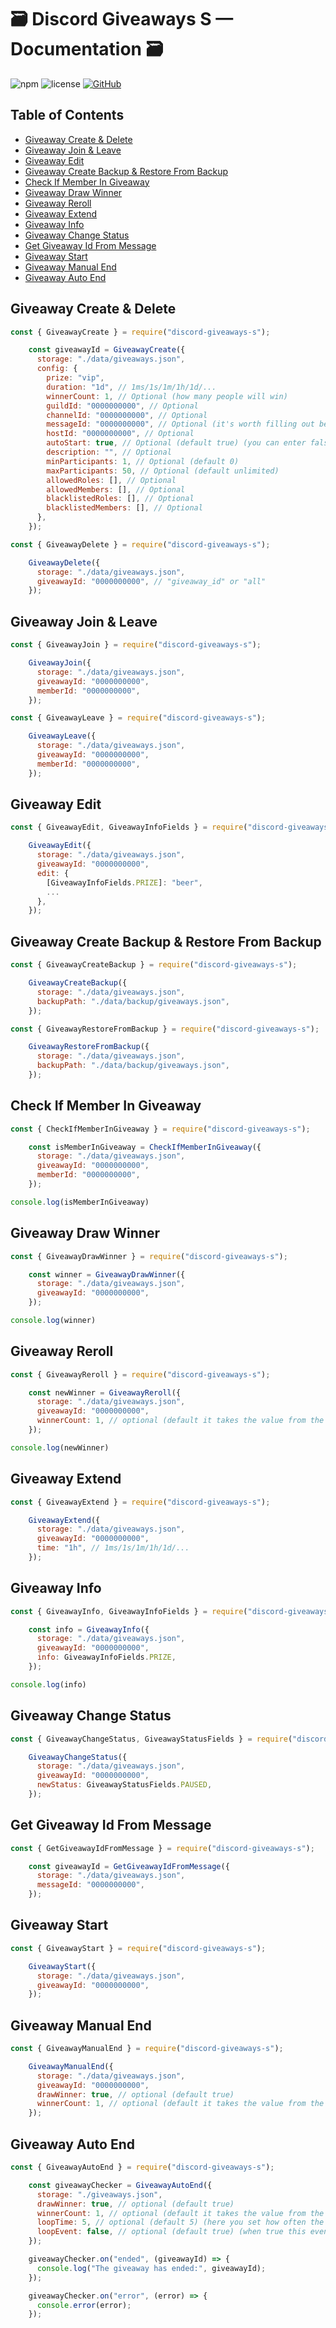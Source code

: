 # 🗃️ Discord Giveaways S — Documentation 🗃️
![npm](https://img.shields.io/npm/v/discord-giveaways-s)
![license](https://img.shields.io/npm/l/discord-giveaways-s)
[![GitHub](https://img.shields.io/badge/GitHub-View-blue?logo=github)](https://github.com/DBM-POLSKA/discord-giveaways-s)


## Table of Contents
- [Giveaway Create & Delete](#giveaway-create--delete)
- [Giveaway Join & Leave](#giveaway-join--leave)
- [Giveaway Edit](#giveaway-edit)
- [Giveaway Create Backup & Restore From Backup](#giveaway-create-backup--restore-from-backup)
- [Check If Member In Giveaway](#check-if-member-in-giveaway)
- [Giveaway Draw Winner](#giveaway-draw-winner)
- [Giveaway Reroll](#giveaway-reroll)
- [Giveaway Extend](#giveaway-extend)
- [Giveaway Info](#giveaway-info)
- [Giveaway Change Status](#giveaway-change-status)
- [Get Giveaway Id From Message](#get-giveaway-id-from-message)
- [Giveaway Start](#giveaway-start)
- [Giveaway Manual End](#giveaway-manual-end)
- [Giveaway Auto End](#giveaway-auto-end)


## Giveaway Create & Delete
```js
const { GiveawayCreate } = require("discord-giveaways-s");

    const giveawayId = GiveawayCreate({
      storage: "./data/giveaways.json",
      config: {
        prize: "vip",
        duration: "1d", // 1ms/1s/1m/1h/1d/...
        winnerCount: 1, // Optional (how many people will win)
        guildId: "0000000000", // Optional
        channelId: "0000000000", // Optional
        messageId: "0000000000", // Optional (it's worth filling out because it may be useful to obtain a giveaway ID)
        hostId: "0000000000", // Optional
        autoStart: true, // Optional (default true) (you can enter false and start the giveaway at another time)
        description: "", // Optional
        minParticipants: 1, // Optional (default 0)
        maxParticipants: 50, // Optional (default unlimited)
        allowedRoles: [], // Optional
        allowedMembers: [], // Optional
        blacklistedRoles: [], // Optional
        blacklistedMembers: [], // Optional
      },
    });
```
```js
const { GiveawayDelete } = require("discord-giveaways-s");

    GiveawayDelete({
      storage: "./data/giveaways.json",
      giveawayId: "0000000000", // "giveaway_id" or "all"
    });
```

## Giveaway Join & Leave
```js
const { GiveawayJoin } = require("discord-giveaways-s");

    GiveawayJoin({
      storage: "./data/giveaways.json",
      giveawayId: "0000000000",
      memberId: "0000000000",
    });
```
```js
const { GiveawayLeave } = require("discord-giveaways-s");

    GiveawayLeave({
      storage: "./data/giveaways.json",
      giveawayId: "0000000000",
      memberId: "0000000000",
    });
```

## Giveaway Edit
```js
const { GiveawayEdit, GiveawayInfoFields } = require("discord-giveaways-s");

    GiveawayEdit({
      storage: "./data/giveaways.json",
      giveawayId: "0000000000",
      edit: {
        [GiveawayInfoFields.PRIZE]: "beer",
        ...
      },
    });
```

## Giveaway Create Backup & Restore From Backup
```js
const { GiveawayCreateBackup } = require("discord-giveaways-s");

    GiveawayCreateBackup({
      storage: "./data/giveaways.json",
      backupPath: "./data/backup/giveaways.json",
    });
```
```js
const { GiveawayRestoreFromBackup } = require("discord-giveaways-s");

    GiveawayRestoreFromBackup({
      storage: "./data/giveaways.json",
      backupPath: "./data/backup/giveaways.json",
    });
```

## Check If Member In Giveaway
```js
const { CheckIfMemberInGiveaway } = require("discord-giveaways-s");

    const isMemberInGiveaway = CheckIfMemberInGiveaway({
      storage: "./data/giveaways.json",
      giveawayId: "0000000000",
      memberId: "0000000000",
    });

console.log(isMemberInGiveaway)
```

## Giveaway Draw Winner
```js
const { GiveawayDrawWinner } = require("discord-giveaways-s");

    const winner = GiveawayDrawWinner({
      storage: "./data/giveaways.json",
      giveawayId: "0000000000",
    });

console.log(winner)
```

## Giveaway Reroll
```js
const { GiveawayReroll } = require("discord-giveaways-s");

    const newWinner = GiveawayReroll({
      storage: "./data/giveaways.json",
      giveawayId: "0000000000",
      winnerCount: 1, // optional (default it takes the value from the json file)
    });

console.log(newWinner)
```

## Giveaway Extend
```js
const { GiveawayExtend } = require("discord-giveaways-s");

    GiveawayExtend({
      storage: "./data/giveaways.json",
      giveawayId: "0000000000",
      time: "1h", // 1ms/1s/1m/1h/1d/...
    });
```

## Giveaway Info
```js
const { GiveawayInfo, GiveawayInfoFields } = require("discord-giveaways-s");

    const info = GiveawayInfo({
      storage: "./data/giveaways.json",
      giveawayId: "0000000000",
      info: GiveawayInfoFields.PRIZE,
    });

console.log(info)
```

## Giveaway Change Status
```js
const { GiveawayChangeStatus, GiveawayStatusFields } = require("discord-giveaways-s");

    GiveawayChangeStatus({
      storage: "./data/giveaways.json",
      giveawayId: "0000000000",
      newStatus: GiveawayStatusFields.PAUSED,
    });
```

## Get Giveaway Id From Message
```js
const { GetGiveawayIdFromMessage } = require("discord-giveaways-s");

    const giveawayId = GetGiveawayIdFromMessage({
      storage: "./data/giveaways.json",
      messageId: "0000000000",
    });
```

## Giveaway Start
```js
const { GiveawayStart } = require("discord-giveaways-s");

    GiveawayStart({
      storage: "./data/giveaways.json",
      giveawayId: "0000000000",
    });
```

## Giveaway Manual End
```js
const { GiveawayManualEnd } = require("discord-giveaways-s");

    GiveawayManualEnd({
      storage: "./data/giveaways.json",
      giveawayId: "0000000000",
      drawWinner: true, // optional (default true)
      winnerCount: 1, // optional (default it takes the value from the json file)
    });
```

## Giveaway Auto End
```js
const { GiveawayAutoEnd } = require("discord-giveaways-s");

    const giveawayChecker = GiveawayAutoEnd({
      storage: "./giveaways.json",
      drawWinner: true, // optional (default true)
      winnerCount: 1, // optional (default it takes the value from the json file)
      loopTime: 5, // optional (default 5) (here you set how often the json file should be checked for completed giveaways)
      loopEvent: false, // optional (default true) (when true this event loops)
    });

    giveawayChecker.on("ended", (giveawayId) => {
      console.log("The giveaway has ended:", giveawayId);
    });

    giveawayChecker.on("error", (error) => {
      console.error(error);
    });
```
